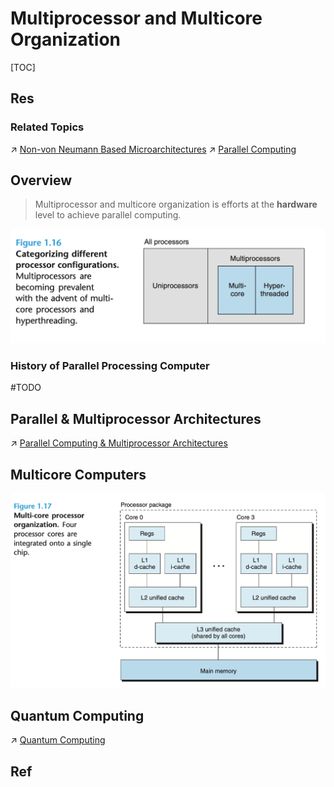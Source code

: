 # Multiprocessor and Multicore Organization

[TOC]



## Res
### Related Topics
↗ [Non-von Neumann Based Microarchitectures](../../🤵%20Non-von%20Neumann%20Based%20Microarchitectures/Non-von%20Neumann%20Based%20Microarchitectures.md)
↗ [Parallel Computing](../../../../Parallel%20Computing/Parallel%20Computing.md)



## Overview
> Multiprocessor and multicore organization is efforts at the **hardware** level to achieve parallel computing. 

![](../../../../../../../Assets/Pics/Screenshot%202023-10-13%20at%2010.53.12PM.png)


### History of Parallel Processing Computer
#TODO 



## Parallel & Multiprocessor Architectures
↗ [Parallel Computing & Multiprocessor Architectures](Parallel%20Computing%20&%20Multiprocessor%20Architectures.md)



## Multicore Computers
![](../../../../../../../Assets/Pics/Screenshot%202023-10-13%20at%2010.53.31PM.png)



## Quantum Computing
↗ [Quantum Computing](../../../../Quantum%20Computing/Quantum%20Computing.md)



## Ref
